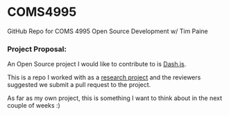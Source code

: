 # COMS4995
GitHub Repo for COMS 4995 Open Source Development w/ Tim Paine

### Project Proposal:
An Open Source project I would like to contribute to is [Dash.js](https://github.com/Dash-Industry-Forum/dash.js?).

This is a repo I worked with as a [research project](https://wimnet.ee.columbia.edu/wp-content/uploads/2020/06/stallion.pdf) and the reviewers suggested we submit a pull request to the project. 

As far as my own project, this is something I want to think about in the next couple of weeks :)
